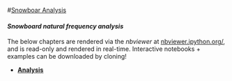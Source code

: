 #[Snowboar Analysis](https://github.com/wlamont/Snowboard_Analysis)
#### *Snowboard natural frequency analysis*



The below chapters are rendered via the *nbviewer* at
[nbviewer.ipython.org/](http://nbviewer.ipython.org/), and is read-only and rendered in real-time.
Interactive notebooks + examples can be downloaded by cloning! 


* [**Analysis**](http://nbviewer.ipython.org/github/wlamont/Snowboard_Analysis/blob/master/Snowboard_Analysis.ipynb) 

